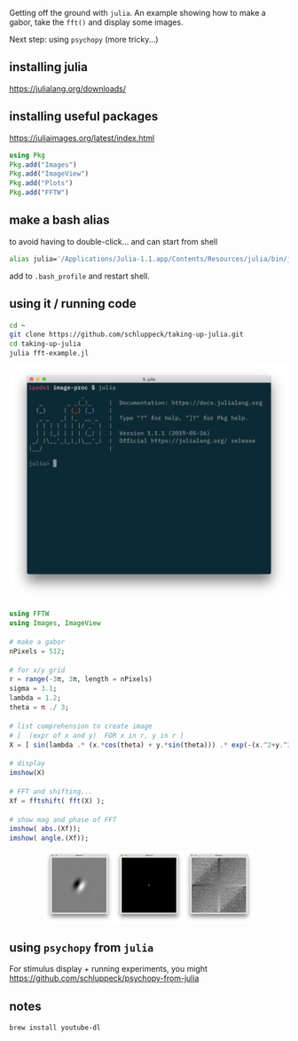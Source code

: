
Getting off the ground with ``julia``. An example showing how to make a gabor, take the ``fft()`` and display some images.

Next step: using ``psychopy`` (more tricky...)

## installing julia

https://julialang.org/downloads/

## installing useful packages
https://juliaimages.org/latest/index.html

```julia
using Pkg
Pkg.add("Images")
Pkg.add("ImageView")
Pkg.add("Plots")
Pkg.add("FFTW")
```

## make a bash alias

to avoid having to double-click... and can start from shell
```bash
alias julia='/Applications/Julia-1.1.app/Contents/Resources/julia/bin/julia'
```
add to `.bash_profile` and restart shell.

## using it / running code

```bash
cd ~
git clone https://github.com/schluppeck/taking-up-julia.git
cd taking-up-julia
julia fft-example.jl
```

![julia shell](./the-julia-shell.png  )

```julia
using FFTW
using Images, ImageView

# make a gabor
nPixels = 512;

# for x/y grid
r = range(-3π, 3π, length = nPixels)
sigma = 3.1;
lambda = 1.2;
theta = π ./ 3;

# list comprehension to create image
# [  (expr of x and y)  FOR x in r, y in r ]
X = [ sin(lambda .* (x.*cos(theta) + y.*sin(theta))) .* exp(-(x.^2+y.^2)/sigma) for x in r, y in r ]

# display
imshow(X)

# FFT and shifting...
Xf = fftshift( fft(X) );

# show mag and phase of FFT
imshow( abs.(Xf));
imshow( angle.(Xf));
```

<center>
<img src="./gabor-im.png" width="25%"><img src="./gabor-freq.png" width="25%"><img src="./gabor-ph.png" width="25%">

</center>

## using ``psychopy`` from ``julia``

For stimulus display + running experiments, you might
https://github.com/schluppeck/psychopy-from-julia

## notes


```bash
brew install youtube-dl
```
